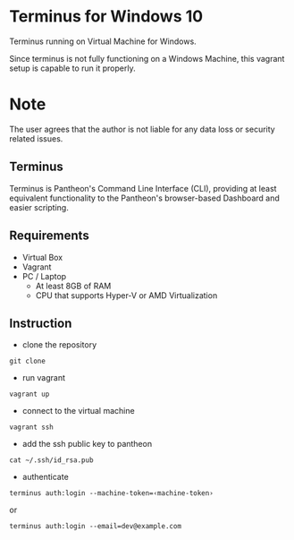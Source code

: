 # Terminus for Windows 10
Terminus running on Virtual Machine for Windows.

Since terminus is not fully functioning on a Windows Machine, this vagrant setup is capable to run it properly.

# Note
The user agrees that the author is not liable for any data loss or security related issues.  

## Terminus
Terminus is Pantheon's Command Line Interface (CLI), providing at least equivalent functionality to the Pantheon's browser-based Dashboard and easier scripting.

## Requirements

* Virtual Box
* Vagrant
* PC / Laptop
    * At least 8GB of RAM
    * CPU that supports Hyper-V or AMD Virtualization

## Instruction

* clone the repository
```
git clone
```

* run vagrant 

```
vagrant up
```

* connect to the virtual machine 

```
vagrant ssh
```
* add the ssh public key to pantheon

```
cat ~/.ssh/id_rsa.pub
```

* authenticate

```
terminus auth:login --machine-token=‹machine-token›
```

or

```
terminus auth:login --email=dev@example.com
```






